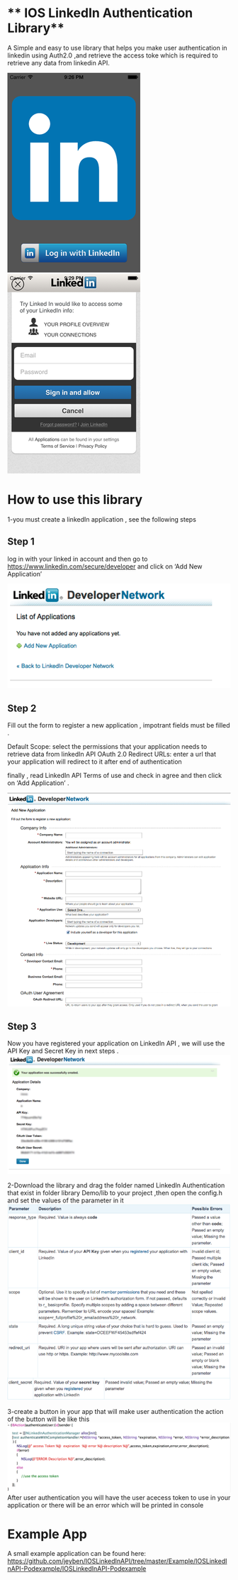 ** IOS LinkedIn Authentication Library**
===================================
A Simple and easy to use library that helps you make user authentication in linkedin using Auth2.0 ,and retrieve the access toke which is required to retrieve any data from linkedin API.

![](/images/12.png)
![](/images/11.png)

**How to use this library**
===================================
1-you must create a linkedIn application , see the following steps 

## Step 1
log in with your linked in account and then go to https://www.linkedin.com/secure/developer and click on ‘Add New Application’
 
![](/images/13.png)

## Step 2
Fill out the form to register a new application , impotrant fields must be filled .

Default Scope: select the permissions that your application needs to retrieve data from linkedIn API
OAuth 2.0 Redirect URLs: enter a url that your application will redirect to it after end of authentication

finally , read LinkedIn API Terms of use and check in  agree and then click  on ‘Add Application’ .

![](/images/14.png)

## Step 3
Now you have registered your application on LinkedIn API , we will use the API Key and Secret Key in next steps .
![](/images/16.png)

2-Download the library and drag the folder named LinkedIn Authentication that exist in  folder library Demo/lib to your project ,then open the config.h and set the values of the parameter in it 
![](/images/17.png)

3-create a button in your app that will make user authentication the action of the button will be like this 
![](/images/21.png)
After user authentication you will have the user acecess token to use in your application or there will be an error which will be printed in console


**Example App**
===================================
A small example application can be found here: https://github.com/jeyben/IOSLinkedInAPI/tree/master/Example/IOSLinkedInAPI-Podexample/IOSLinkedInAPI-Podexample





